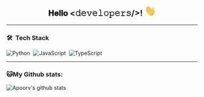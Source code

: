<div align="center">
<h2> 𝐇𝐞𝐥𝐥𝐨 <𝚍𝚎𝚟𝚎𝚕𝚘𝚙𝚎𝚛𝚜/>! <img src="https://github.com/ABSphreak/ABSphreak/blob/master/gifs/Hi.gif" width="30px"></h2>
</div>

---
### 🛠 &nbsp;Tech Stack

![Python](https://img.shields.io/badge/-Python-05122A?style=flat&logo=python)&nbsp;
![JavaScript](https://img.shields.io/badge/-JavaScript-05122A?style=flat&logo=javascript)&nbsp;
![TypeScript](https://img.shields.io/badge/-TypeScript-05122A?style=flat&logo=typescript)&nbsp;

---
### 🐱My Github stats:
![Apoorv's github stats](https://github-readme-stats.vercel.app/api?username=shreypdev&show_icons=true&title_color=ffc857&icon_color=8ac926&text_color=daf7dc&bg_color=151515&hide=["stars"]&include_all_commits=true&count_private=true)

<!--START_SECTION:waka-->
<!--END_SECTION:waka-->
